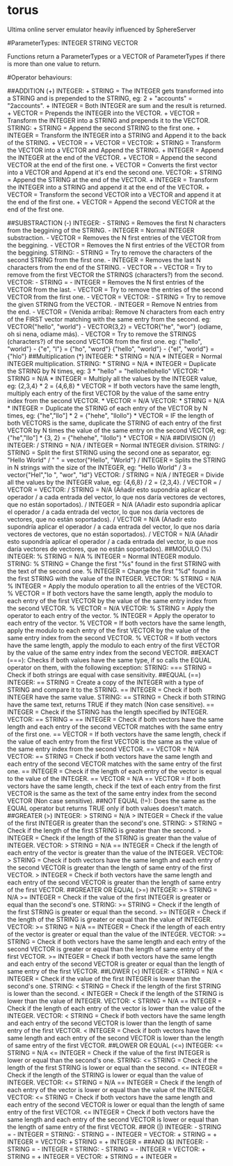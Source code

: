 # torus
Ultima online server emulator heavily influenced by SphereServer



#ParameterTypes:
    INTEGER
    STRING
    VECTOR<ParameterTypes>

Functions return a ParameterTypes or a VECTOR of ParameterTypes if there is more than one value to return.

#Operator behaviours:

##ADDITION (+)
    INTEGER:
        + STRING = The INTEGER gets transformed into a STRING and is prepended to the STRING, eg:  2 + "accounts" = "2accounts".
        + INTEGER = Both INTEGER are sum and the result is returned.
        + VECTOR<INTEGER> = Prepends the INTEGER into the VECTOR.
        + VECTOR<STRING> = Transform the INTEGER into a STRING and prepends it to the VECTOR.
    STRING:
        + STRING = Append the second STRING to the first one.
        + INTEGER = Transform the INTEGER into a STRING and Append it to the back of the STRING.
        + VECTOR<INTEGER> =
        + VECTOR<STRING> =
    VECTOR<INTEGER>:
        + STRING = Transform the VECTOR into a VECTOR<STRING> and Append the STRING.
        + INTEGER = Append the INTEGER at the end of the VECTOR.
        + VECTOR<INTEGER> = Append the second VECTOR at the end of the first one.
        + VECTOR<STRING> = Converts the first vector into a VECTOR<STRING> and Append at it's end the second one.
    VECTOR<STRING>:
        + STRING = Append the STRING at the end of the VECTOR.
        + INTEGER = Transform the INTEGER into a STRING and append it at the end of the VECTOR.
        + VECTOR<INTEGER> = Transform the second VECTOR into a VECTOR<STRING> and append it at the end of the first one.
        + VECTOR<STRING> = Append the second VECTOR at the end of the first one.
        

##SUBSTRACTION (-)
    INTEGER:
        - STRING = Removes the first N characters from the beggining of the STRING.
        - INTEGER = Normal INTEGER substraction.
        - VECTOR<INTEGER> = Removes the N first entries of the VECTOR from the beggining.
        - VECTOR<STRING> = Removes the N first entries of the VECTOR from the beggining.
    STRING:
        - STRING = Try to remove the characters of the second STRING from the first one.
        - INTEGER = Removes the last N characters from the end of the STRING.
        - VECTOR<INTEGER> = 
        - VECTOR<STRING> = Try to remove from the first VECTOR the STRINGS (characters?) from the second.
    VECTOR<INTEGER>:
        - STRING =
        - INTEGER = Removes the N first entries of the VECTOR from the last.
        - VECTOR<INTEGER> = Try to remove the entries of the second VECTOR from the first one.
        - VECTOR<STRING> =
    VECTOR<STRING>:
        - STRING = Try to remove the given STRING from the VECTOR.
        - INTEGER = Remove N entries from the end.
        - VECTOR<INTEGER> = (Venida arriba): Remove N characters from each entry of the FIRST vector matching with the same entry from the second.
            eg: VECTOR<STRING>{"hello", "world"} - VECTOR<INTEGER>{3,2} = VECTOR<STRING>{"he", "wor"} (odiame, oh si nena, odiame más).
        - VECTOR<STRING> = Try to remove the STRINGS (characters?) of the second VECTOR from the first one.
            eg: {"hello", "world"} - {"e", "l"} = {"ho", "word"}
                {"hello", "world"} - {"el", "world"} = {"hlo"}
##Multiplication (*)
    INTEGER:
        * STRING = N/A
        * INTEGER = Normal INTEGER multiplication.
    STRING:
        * STRING = N/A
        * INTEGER = Duplicate the STRING by N times, eg: 3 * "hello" = "hellohellohello"
    VECTOR<INTEGER>:
        * STRING = N/A
        * INTEGER = Multiply all the values by the INTEGER value, eg: {2,3,4} * 2 = {4,6,8}
        * VECTOR<INTEGER> = If both vectors have the same length, multiply each entry of the first VECTOR by the value of the same entry index from the second VECTOR.
        * VECTOR<STRING> = N/A
    VECTOR<STRING>:
        * STRING = N/A
        * INTEGER = Duplicate the STRING of each entry of the VECTOR by N times, eg: {"he","llo"] * 2 = {"hehe", "llollo"}
        * VECTOR<INTEGER> = IF the length of both VECTORS is the same, duplicate the STRING of each entry of the first VECTOR by N times the value of the same entry on the second VECTOR, eg: {"he","llo"] * {3, 2} = {"hehehe", "llollo"}
        * VECTOR<STRING> = N/A
##DIVISION (/)
    INTEGER:
        / STRING = N/A
        / INTEGER = Normal INTEGER division. 
    STRING:
        / STRING = Split the first STRING using the second one as separator, eg: "Hello World" / " " = vector{"Hello", "World"}
        / INTEGER = Splits the STRING in N strings with the size of the INTEGER, eg: "Hello World" / 3 = vector{"Hel","lo ", "wor", "ld"}
    VECTOR<INTEGER>:
        / STRING = N/A
        / INTEGER = Divide all the values by the INTEGER value, eg: {4,6,8} / 2 = {2,3,4}.
        / VECTOR<INTEGER> =
        / VECTOR<STRING> =
    VECTOR<STRING>:
        / STRING = N/A (Añadir esto supondría aplicar el operador / a cada entrada del vector, lo que nos daría vectores de vectores, que no están soportados).
        / INTEGER = N/A (Añadir esto supondría aplicar el operador / a cada entrada del vector, lo que nos daría vectores de vectores, que no están soportados).
        / VECTOR<INTEGER> = N/A (Añadir esto supondría aplicar el operador / a cada entrada del vector, lo que nos daría vectores de vectores, que no están soportados).
        / VECTOR<STRING> = N/A (Añadir esto supondría aplicar el operador / a cada entrada del vector, lo que nos daría vectores de vectores, que no están soportados).
##MODULO (%)
    INTEGER:
        % STRING = N/A
        % INTEGER = Normal INTEGER modulo.
    STRING:
        % STRING = Change the first "%s" found in the first STRING with the text of the second one.
        % INTEGER = Change the first "%d" found in the first STRING with the value of the INTEGER.
    VECTOR<INTEGER>:
        % STRING = N/A
        % INTEGER = Apply the modulo operation to all the entries of the VECTOR.
        % VECTOR<INTEGER> = If both vectors have the same length, apply the modulo to each entry of the first VECTOR by the value of the same entry index from the second VECTOR.
        % VECTOR<STRING> = N/A
    VECTOR<STRING>:
        % STRING = Apply the operator to each entry of the vector.
        % INTEGER = Apply the operator to each entry of the vector. 
        % VECTOR<INTEGER> = If both vectors have the same length, apply the modulo to each entry of the first VECTOR by the value of the same entry index from the second VECTOR.
        % VECTOR<STRING> = If both vectors have the same length, apply the modulo to each entry of the first VECTOR by the value of the same entry index from the second VECTOR.
##EXACT (===):
    Checks if both values have the same type, if so calls the EQUAL operator on them, with the following exception:
        STRING:
            === STRING = Check if both strings are equal with case sensitivity.
##EQUAL (==)
    INTEGER:
        == STRING = Create a copy of the INTEGER with a type of STRING and compare it to the STRING.
        == INTEGER = Check if both INTEGER have the same value.
    STRING:
        == STRING = Check if both STRING have the same text, returns TRUE if they match (Non case sensitive).
        == INTEGER = Check if the STRING has the length specified by INTEGER.
    VECTOR<INTEGER>:
        == STRING =
        == INTEGER = Check if both vectors have the same length and each entry of the second VECTOR matches with the same entry of the first one.
        == VECTOR<INTEGER> = If both vectors have the same length, check if the value of each entry from the first VECTOR is the same as the value of the same entry index from the second VECTOR.
        == VECTOR<STRING> = N/A
    VECTOR<STRING>:
        == STRING = Check if both vectors have the same length and each entry of the second VECTOR matches with the same entry of the first one.
        == INTEGER = Check if the length of each entry of the vector is equal to the value of the INTEGER.
        == VECTOR<INTEGER> = N/A
        == VECTOR<STRING> = If both vectors have the same length, check if the text of each entry from the first VECTOR is the same as the text of the same entry index from the second VECTOR (Non case sensitive).
##NOT EQUAL (!=):
    Does the same as the EQUAL operator but returns TRUE only if both values doesn't match.
##GREATER (>)
    INTEGER:
        > STRING = N/A
        > INTEGER = Check if the value of the first INTEGER is greater than the second's one.
    STRING:
        > STRING = Check if the length of the first STRING is greater than the second.
        > INTEGER = Check if the length of the STRING is greater than the value of INTEGER.
    VECTOR<INTEGER>:
        > STRING = N/A
        == INTEGER = Check if the length of each entry of the vector is greater than the value of the INTEGER.
    VECTOR<STRING>:
        > STRING = Check if both vectors have the same length and each entry of the second VECTOR is greater than the length of same entry of the first VECTOR.
        > INTEGER = Check if both vectors have the same length and each entry of the second VECTOR is greater than the length of same entry of the first VECTOR.
##GREATER OR EQUAL (>=)
    INTEGER:
        >= STRING = N/A
        >= INTEGER = Check if the value of the first INTEGER is greater or equal than the second's one.
    STRING:
        >= STRING = Check if the length of the first STRING is greater or equal than the second.
        >= INTEGER = Check if the length of the STRING is greater or equal than the value of INTEGER.
    VECTOR<INTEGER>:
        >= STRING = N/A
        == INTEGER = Check if the length of each entry of the vector is greater or equal than the value of the INTEGER.
    VECTOR<STRING>:
        >= STRING = Check if both vectors have the same length and each entry of the second VECTOR is greater or equal than the length of same entry of the first VECTOR.
        >= INTEGER = Check if both vectors have the same length and each entry of the second VECTOR is greater or equal than the length of same entry of the first VECTOR.
##LOWER (<)
    INTEGER:
        < STRING = N/A
        < INTEGER = Check if the value of the first INTEGER is lower than the second's one.
    STRING:
        < STRING = Check if the length of the first STRING is lower than the second.
        < INTEGER = Check if the length of the STRING is lower than the value of INTEGER.
    VECTOR<INTEGER>:
        < STRING = N/A
        == INTEGER = Check if the length of each entry of the vector is lower than the value of the INTEGER.
    VECTOR<STRING>:
        < STRING = Check if both vectors have the same length and each entry of the second VECTOR is lower than the length of same entry of the first VECTOR.
        < INTEGER = Check if both vectors have the same length and each entry of the second VECTOR is lower than the length of same entry of the first VECTOR.
##LOWER OR EQUAL (<=)
    INTEGER:
        <= STRING = N/A
        <= INTEGER = Check if the value of the first INTEGER is lower or equal than the second's one.
    STRING:
        <= STRING = Check if the length of the first STRING is lower or equal than the second.
        <= INTEGER = Check if the length of the STRING is lower or equal than the value of INTEGER.
    VECTOR<INTEGER>:
        <= STRING = N/A
        == INTEGER = Check if the length of each entry of the vector is lower or equal than the value of the INTEGER.
    VECTOR<STRING>:
        <= STRING = Check if both vectors have the same length and each entry of the second VECTOR is lower or equal than the length of same entry of the first VECTOR.
        <= INTEGER = Check if both vectors have the same length and each entry of the second VECTOR is lower or equal than the length of same entry of the first VECTOR.
##OR (|)
    INTEGER:
        - STRING = 
        - INTEGER = 
    STRING:
        - STRING = 
        - INTEGER =
    VECTOR<INTEGER>:
        + STRING =
        + INTEGER =
    VECTOR<STRING>:
        + STRING =
        + INTEGER =
##AND (&)
    INTEGER:
        - STRING = 
        - INTEGER = 
    STRING:
        - STRING = 
        - INTEGER =
    VECTOR<INTEGER>:
        + STRING =
        + INTEGER =
    VECTOR<STRING>:
        + STRING =
        + INTEGER =